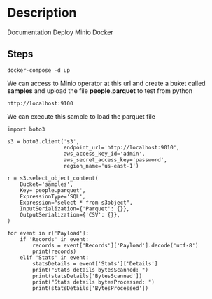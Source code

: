# Description
Documentation Deploy Minio Docker

## Steps

```shell
docker-compose -d up
```

We can access to Minio operator at this url and create a buket called **samples** and upload the file **people.parquet** to test from python

```shell
http://localhost:9100

```

We can execute this sample to load the parquet file

```shell
import boto3

s3 = boto3.client('s3',
                  endpoint_url='http://localhost:9010',
                  aws_access_key_id='admin',
                  aws_secret_access_key='password',
                  region_name='us-east-1')

r = s3.select_object_content(
    Bucket='samples',
    Key='people.parquet',
    ExpressionType='SQL',
    Expression="select * from s3object",
    InputSerialization={'Parquet': {}},
    OutputSerialization={'CSV': {}},
)

for event in r['Payload']:
    if 'Records' in event:
        records = event['Records']['Payload'].decode('utf-8')
        print(records)
    elif 'Stats' in event:
        statsDetails = event['Stats']['Details']
        print("Stats details bytesScanned: ")
        print(statsDetails['BytesScanned'])
        print("Stats details bytesProcessed: ")
        print(statsDetails['BytesProcessed'])
```